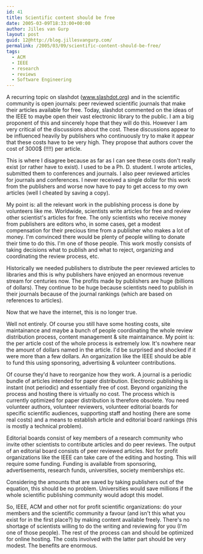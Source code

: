 ```yaml
---
id: 41
title: Scientific content should be free
date: 2005-03-09T18:33:00+00:00
author: Jilles van Gurp
layout: post
guid: 12@http://blog.jillesvangurp.com/
permalink: /2005/03/09/scientific-content-should-be-free/
tags:
  - ACM
  - IEEE
  - research
  - reviews
  - Software Engineering
---
```

 A recurring topic on slashdot (www.slashdot.org) and in the scientific community is open journals: peer reviewed scientific journals that make their articles available for free. Today, slashdot commented on the ideas of the IEEE to maybe open their vast electronic library to the public. I am a big proponent of this and sincerely hope that they will do this. However I am very critical of the discussions about the cost. These discussions appear to be influenced heavily by publishers who continuously try to make it appear that these costs have to be very high. They propose that authors cover the cost of 3000$ (!!!!) per article. 

This is where I disagree because as far as I can see these costs don't really exist (or rather have to exist). I used to be a Ph. D. student. I wrote articles, submitted them to conferences and journals. I also peer reviewed articles for journals and conferences. I never received a single dollar for this work from the publishers and worse now have to pay to get access to my own articles (well I cheated by saving a copy). 

My point is: all the relevant work in the publishing process is done by volunteers like me. Worldwide, scientists write articles for free and review other scientist's articles for free. The only scientists who receive money from publishers are editors who, in some cases, get a modest compensation for their precious time from a publisher who makes a lot of money. I'm convinced there would be plenty of people willing to donate their time to do this. I'm one of those people. This work mostly consists of taking decisions what to publish and what to reject, organizing and coordinating the review process, etc.

Historically we needed publishers to distribute the peer reviewed articles to libraries and this is why publishers have enjoyed an enormous revenue stream for centuries now. The profits made by publishers are huge (billions of dollars). They continue to be huge because scientists need to publish in their journals because of the journal rankings (which are based on references to articles).

Now that we have the internet, this is no longer true.

Well not entirely. Of course you still have some hosting costs, site maintainance and maybe a bunch of people coordinating the whole review distribution process, content management & site maintainance. My point is: the per article cost of the whole process is extremely low. It's nowhere near the amount of dollars named in the article. I'd be surprised and shocked if it were more than a few dollars. An organization like the IEEE should be able to fund this using sponsoring, advertising & volunteer contributions. 

Of course they'd have to reorganize how they work. A journal is a periodic bundle of articles intended for paper distribution. Electronic publishing is instant (not periodic) and essentially free of cost. Beyond organizing the process and hosting there is virtually no cost. The process which is currently optimized for paper distribution is therefore obsolete. You need volunteer authors, volunteer reviewers, volunteer editorial boards for specific scientific audiences, supporting staff and hosting (here are some real costs) and a means to establish article and editorial board rankings (this is mostly a technical problem). 

Editorial boards consist of key members of a research community who invite other scientists to contribute articles and do peer reviews. The output of an editorial board consists of peer reviewed articles. Not for profit organizations like the IEEE can take care of the editing and hosting. This will require some funding. Funding is available from sponsoring, advertisements, research funds, universities, society memberships etc. 

Considering the amounts that are saved by taking publishers out of the equation, this should be no problem. Universities would save millions if the whole scientific publishing community would adopt this model. 

So, IEEE, ACM and other not for profit scientific organizations: do your members and the scientific community a favour (and isn't this what you exist for in the first place?) by making content available freely. There's no shortage of scientists willing to do the writing and reviewing for you (I'm one of those people). The rest of the process can and should be optimized for online hosting. The costs involved with the latter part should be very modest. The benefits are enormous. 